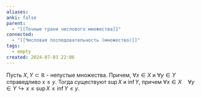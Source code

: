 ```yaml
---
aliases: 
anki: false
parent:
  - "[[Точные грани числового множества]]"
connected:
  - "[[Числовая последовательность (множество)]]"
tags:
  - empty
created: 2024-07-03 22:06
---
```


Пусть $X, Y \subset \mathbb{R}$ - непустые множества. Причем, $\forall x \in X$ и $\forall y \in Y$ справедливо $x \leq y$. Тогда существуют $\sup X$ и $\inf Y$, причем $\forall x \in X\quad \forall y \in Y \hookrightarrow x \leq \sup X \leq \inf Y \leq y$.


















